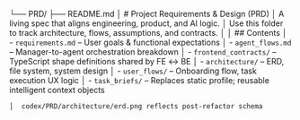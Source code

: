 └── PRD/
    ├── README.md
    │   # Project Requirements & Design (PRD)
    │   A living spec that aligns engineering, product, and AI logic.
    │   Use this folder to track architecture, flows, assumptions, and contracts.
    │
    │   ## Contents
    │   - `requirements.md` – User goals & functional expectations
    │   - `agent_flows.md` – Manager-to-agent orchestration breakdown
    │   - `frontend_contracts/` – TypeScript shape definitions shared by FE ↔️ BE
    │   - `architecture/` – ERD, file system, system design
    │   - `user_flows/` – Onboarding flow, task execution UX logic
    │   - `task_briefs/` – Replaces static profile; reusable intelligent context objects

    │  codex/PRD/architecture/erd.png reflects post-refactor schema
    